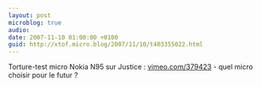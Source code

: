 ```yaml
---
layout: post
microblog: true
audio: 
date: 2007-11-10 01:00:00 +0100
guid: http://xtof.micro.blog/2007/11/10/t403355022.html
---
```

Torture-test micro Nokia N95 sur Justice : [vimeo.com/379423](http://vimeo.com/379423) - quel micro choisir pour le futur ?
